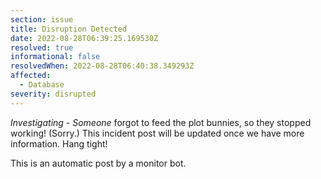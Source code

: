```yaml
---
section: issue
title: Disruption Detected
date: 2022-08-28T06:39:25.169530Z
resolved: true
informational: false
resolvedWhen: 2022-08-28T06:40:38.349293Z
affected:
  - Database
severity: disrupted
---
```

*Investigating* - _Someone_ forgot to feed the plot bunnies, so they stopped working! (Sorry.) This incident post will be updated once we have more information. Hang tight!

This is an automatic post by a monitor bot.
        